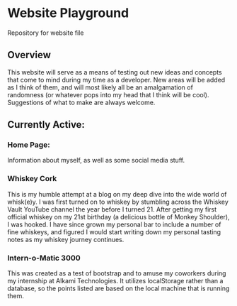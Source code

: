 # Website Playground
Repository for website file

## Overview
This website will serve as a means of testing out new ideas and concepts that come to mind during my time as a developer. New areas will be added as I think of them, and will most likely all be an amalgamation of randomness (or whatever pops into my head that I think will be cool). Suggestions of what to make are always welcome.

## Currently Active:

### Home Page:
Information about myself, as well as some social media stuff.

### Whiskey Cork
This is my humble attempt at a blog on my deep dive into the wide world of whisk(e)y. I was first turned on to whiskey by stumbling across the Whiskey Vault YouTube channel the year before I turned 21. After getting my first official whiskey on my 21st birthday (a delicious bottle of Monkey Shoulder), I was hooked. I have since grown my personal bar to include a number of fine whiskeys, and figured I would start writing down my personal tasting notes as my whiskey journey continues.

### Intern-o-Matic 3000
This was created as a test of bootstrap and to amuse my coworkers during my internship at Alkami Technologies. It utilizes localStorage rather than a database, so the points listed are based on the local machine that is running them.